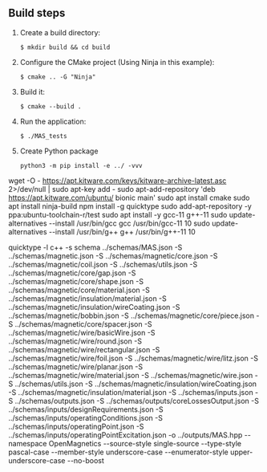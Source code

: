 
## Build steps

1. Create a build directory:

    ```
    $ mkdir build && cd build
    ```

2. Configure the CMake project (Using Ninja in this example):

    ```
    $ cmake .. -G "Ninja"
    ```

4. Build it:

    ```
    $ cmake --build .
    ```

5. Run the application:

    ```
    $ ./MAS_tests
    ```
6. Create Python package

    ```
    python3 -m pip install -e ../ -vvv
    ```


wget -O - https://apt.kitware.com/keys/kitware-archive-latest.asc 2>/dev/null | sudo apt-key add -
sudo apt-add-repository 'deb https://apt.kitware.com/ubuntu/ bionic main'
sudo apt install cmake
sudo apt install ninja-build
npm install -g quicktype
sudo add-apt-repository -y ppa:ubuntu-toolchain-r/test
sudo apt install -y gcc-11 g++-11
sudo update-alternatives --install /usr/bin/gcc gcc /usr/bin/gcc-11 10
sudo update-alternatives --install /usr/bin/g++ g++ /usr/bin/g++-11 10

quicktype -l c++ -s schema ../schemas/MAS.json -S ../schemas/magnetic.json -S ../schemas/magnetic/core.json -S ../schemas/magnetic/coil.json -S ../schemas/utils.json -S ../schemas/magnetic/core/gap.json -S ../schemas/magnetic/core/shape.json -S ../schemas/magnetic/core/material.json -S ../schemas/magnetic/insulation/material.json -S ../schemas/magnetic/insulation/wireCoating.json -S ../schemas/magnetic/bobbin.json -S ../schemas/magnetic/core/piece.json -S ../schemas/magnetic/core/spacer.json -S ../schemas/magnetic/wire/basicWire.json -S ../schemas/magnetic/wire/round.json -S ../schemas/magnetic/wire/rectangular.json -S ../schemas/magnetic/wire/foil.json -S ../schemas/magnetic/wire/litz.json -S ../schemas/magnetic/wire/planar.json -S ../schemas/magnetic/wire/material.json -S ../schemas/magnetic/wire.json -S ../schemas/utils.json -S ../schemas/magnetic/insulation/wireCoating.json -S ../schemas/magnetic/insulation/material.json -S ../schemas/inputs.json -S ../schemas/outputs.json -S ../schemas/outputs/coreLossesOutput.json -S ../schemas/inputs/designRequirements.json -S ../schemas/inputs/operatingConditions.json -S ../schemas/inputs/operatingPoint.json -S ../schemas/inputs/operatingPointExcitation.json -o ../outputs/MAS.hpp --namespace OpenMagnetics --source-style single-source --type-style pascal-case --member-style underscore-case --enumerator-style upper-underscore-case --no-boost

